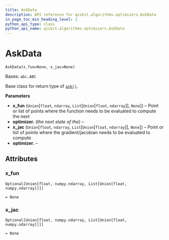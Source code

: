 ```yaml
---
title: AskData
description: API reference for qiskit.algorithms.optimizers.AskData
in_page_toc_min_heading_level: 1
python_api_type: class
python_api_name: qiskit.algorithms.optimizers.AskData
---
```


# AskData

<span id="qiskit.algorithms.optimizers.AskData" />

`AskData(x_fun=None, x_jac=None)`

Bases: `abc.ABC`

Base class for return type of [`ask()`](qiskit.algorithms.optimizers.SteppableOptimizer#ask "qiskit.algorithms.optimizers.SteppableOptimizer.ask").

**Parameters**

*   **x\_fun** (`Union`\[`float`, `ndarray`, `List`\[`Union`\[`float`, `ndarray`]], `None`]) – Point or list of points where the function needs to be evaluated to compute the next
*   **optimizer.** (*the next state of the*) –
*   **x\_jac** (`Union`\[`float`, `ndarray`, `List`\[`Union`\[`float`, `ndarray`]], `None`]) – Point or list of points where the gradient/jacobian needs to be evaluated to compute
*   **optimizer.** –

## Attributes

<span id="qiskit.algorithms.optimizers.AskData.x_fun" />

### x\_fun

`Optional[Union[float, numpy.ndarray, List[Union[float, numpy.ndarray]]]]`

`= None`

<span id="qiskit.algorithms.optimizers.AskData.x_jac" />

### x\_jac

`Optional[Union[float, numpy.ndarray, List[Union[float, numpy.ndarray]]]]`

`= None`


